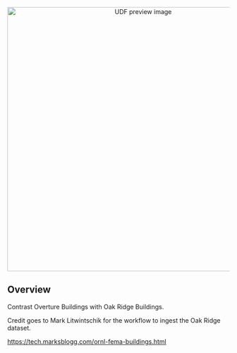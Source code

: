 <!--fused:preview-->
<p align="center"><img src="https://fused-magic.s3.us-west-2.amazonaws.com/thumbnails/udfs-staging/comparison_overture_oakridge.png" width="600" alt="UDF preview image"></p>

<!--fused:readme-->
## Overview

Contrast Overture Buildings with Oak Ridge Buildings.

Credit goes to Mark Litwintschik for the workflow to ingest the Oak Ridge dataset.

https://tech.marksblogg.com/ornl-fema-buildings.html
